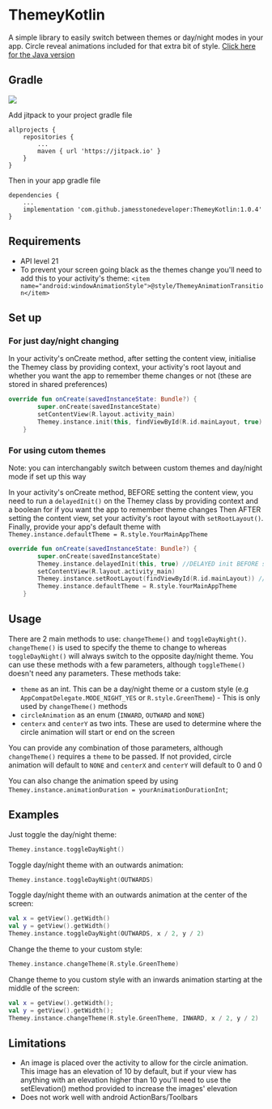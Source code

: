 # ThemeyKotlin

A simple library to easily switch between themes or day/night modes in your app. Circle reveal animations included for that extra bit of style. [Click here for the Java version](https://github.com/jamesstonedeveloper/ThemeyJava "ThemeyJava")

## Gradle

[![](https://jitpack.io/v/jamesstonedeveloper/ThemeyKotlin.svg)](https://jitpack.io/#jamesstonedeveloper/ThemeyKotlin)

Add jitpack to your project gradle file
``` 
allprojects {
	repositories {
		...
		maven { url 'https://jitpack.io' }
	}
}
```

Then in your app gradle file

```
dependencies {
    ...
    implementation 'com.github.jamesstonedeveloper:ThemeyKotlin:1.0.4'
}
```

## Requirements

* API level 21
* To prevent your screen going black as the themes change you'll need to add this to your activity's theme:
`<item name="android:windowAnimationStyle">@style/ThemeyAnimationTransition</item>`

## Set up

### For just day/night changing

In your activity's onCreate method, after setting the content view, initialise the Themey class by providing context, your activity's root layout and whether you want the app to remember theme changes or not (these are stored in shared preferences)
```kotlin
override fun onCreate(savedInstanceState: Bundle?) {
        super.onCreate(savedInstanceState)
        setContentView(R.layout.activity_main)
        Themey.instance.init(this, findViewById(R.id.mainLayout, true) //initialise Themey
    }
```

### For using cutom themes
Note: you can interchangably switch between custom themes and day/night mode if set up this way

In your activity's onCreate method, BEFORE setting the content view, you need to run a `delayedInit()` on the Themey class by providing context and a boolean for if you want the app to remember theme changes
Then AFTER setting the content view, set your activity's root layout with `setRootLayout()`. Finally, provide your app's default theme with `Themey.instance.defaultTheme = R.style.YourMainAppTheme`

```kotlin
override fun onCreate(savedInstanceState: Bundle?) {
        super.onCreate(savedInstanceState)
        Themey.instance.delayedInit(this, true) //DELAYED init BEFORE setContentView()
        setContentView(R.layout.activity_main)
        Themey.instance.setRootLayout(findViewById(R.id.mainLayout)) //setRootLayout() AFTER setContentView()
        Themey.instance.defaultTheme = R.style.YourMainAppTheme
    }
```


## Usage

There are 2 main methods to use: `changeTheme()` and `toggleDayNight()`. `changeTheme()` is used to specify the theme to change to whereas `toggleDayNight()` will always switch to the opposite day/night theme.
You can use these methods with a few parameters, although `toggleTheme()` doesn't need any parameters. These methods take:
* `theme` as an int. This can be a day/night theme or a custom style (e.g `AppCompatDelegate.MODE_NIGHT_YES` or `R.style.GreenTheme`) - This is only used by `changeTheme()` methods
* `circleAnimation` as an enum (`INWARD`, `OUTWARD` and `NONE`)
* `centerx` and `centerY` as two ints. These are used to determine where the circle animation will start or end on the screen

You can provide any combination of those parameters, although `changeTheme()` requires a `theme` to be passed. If not provided, circle animation will default to `NONE` and `centerX` and `centerY` will default to 0 and 0

You can also change the animation speed by using `Themey.instance.animationDuration = yourAnimationDurationInt`;

## Examples

Just toggle the day/night theme:
```kotlin 
Themey.instance.toggleDayNight()
```

Toggle day/night theme with an outwards animation:
```kotlin
Themey.instance.toggleDayNight(OUTWARDS)
```

Toggle day/night theme with an outwards animation at the center of the screen:
```kotlin
val x = getView().getWidth()
val y = getView().getWidth()
Themey.instance.toggleDayNight(OUTWARDS, x / 2, y / 2)
```

Change the theme to your custom style:
```kotlin
Themey.instance.changeTheme(R.style.GreenTheme)
```

Change theme to you custom style with an inwards animation starting at the middle of the screen:
```kotlin
val x = getView().getWidth();
val y = getView().getWidth();
Themey.instance.changeTheme(R.style.GreenTheme, INWARD, x / 2, y / 2)
```

## Limitations

* An image is placed over the activity to allow for the circle animation. This image has an elevation of 10 by default, but if your view has anything with an elevation higher than 10 you'll need to use the setElevation() method provided to increase the images' elevation
* Does not work well with android ActionBars/Toolbars
